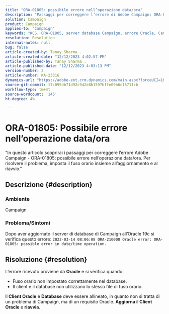 ```yaml
---
title: "ORA-01805: possibile errore nell’operazione data/ora"
description: "Passaggi per correggere l’errore di Adobe Campaign: ORA-01805."
solution: Campaign
product: Campaign
applies-to: "Campaign"
keywords: "KCS, ORA-01805, server database Campaign, errore Oracle, Campaign"
resolution: Resolution
internal-notes: null
bug: false
article-created-by: Tanay Sharma .
article-created-date: "12/12/2023 4:02:57 PM"
article-published-by: Tanay Sharma .
article-published-date: "12/12/2023 4:03:13 PM"
version-number: 2
article-number: KA-23316
dynamics-url: "https://adobe-ent.crm.dynamics.com/main.aspx?forceUCI=1&pagetype=entityrecord&etn=knowledgearticle&id=ed0b64e4-0799-ee11-be37-6045bd006b25"
source-git-commit: 17c095db71d92c942e8b1597bffe09b6c15711cb
workflow-type: tm+mt
source-wordcount: '145'
ht-degree: 4%

---
```


# ORA-01805: Possibile errore nell’operazione data/ora


&quot;In questo articolo scoprirai i passaggi per correggere l’errore Adobe Campaign - ORA-01805: possibile errore nell’operazione data/ora. Per risolvere il problema, imposta il fuso orario insieme all’aggiornamento e al riavvio.&quot;

## Descrizione {#description}


### <b>Ambiente</b>

Campaign



### <b>Problema/Sintomi</b>

Dopo aver aggiornato il server di database di Campaign all’Oracle 19c si verifica questo errore: `2022-03-14 08:06:08 ORA-210000 Oracle error: ORA-01805: possible error in date/time operation.`


## Risoluzione {#resolution}


L’errore ricevuto proviene da <b>Oracle</b> e si verifica quando:

- Fuso orario non impostato correttamente nel database.
- Il client e il database non utilizzano lo stesso file di fuso orario.


Il<b> Client Oracle</b> e <b>Database</b> deve essere allineato, in quanto non si tratta di un problema di Campaign, ma di un requisito Oracle. <b>Aggiorna </b>il<b> Client Oracle</b> e <b>riavvia</b>.

